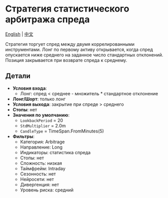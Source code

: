 # Стратегия статистического арбитража спреда
[English](README.md) | [中文](README_cn.md)

Стратегия торгует спред между двумя коррелированными инструментами. Лонг по первому активу открывается, когда спред опускается ниже среднего на заданное число стандартных отклонений. Позиция закрывается при возврате спреда к среднему.

## Детали
- **Условия входа**:
  - Лонг: спред < среднее - множитель * стандартное отклонение
- **Лонг/Шорт**: только лонг
- **Условия выхода**: закрытие при спреде > среднего
- **Стопы**: нет
- **Значения по умолчанию**:
  - `LookbackPeriod` = 20
  - `StdMultiplier` = 2.0m
  - `CandleType` = TimeSpan.FromMinutes(5)
- **Фильтры**:
  - Категория: Arbitrage
  - Направление: Long
  - Индикаторы: статистика спреда
  - Стопы: нет
  - Сложность: низкая
  - Таймфрейм: Intraday
  - Сезонность: нет
  - Нейросети: нет
  - Дивергенция: нет
  - Уровень риска: средний
